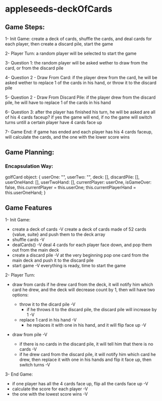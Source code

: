 # appleseeds-deckOfCards

## Game Steps:

1- Init Game:
create a deck of cards, shuffle the cards, and deal cards for each player, then create a discard pile, start the game

2- Player Turn:
a random player will be selected to start the game

3- Question 1:
the random player will be asked wether to draw from the card, or from the discard pile

4- Question 2 - Draw From Card:
if the player drew from the card, he will be asked wether to replace 1 of the cards in his hand, or throw it to the discard pile

5- Question 2 - Draw From Discard Pile:
if the player drew from the discard pile, he will have to replace 1 of the cards in his hand

6- Question 3:
after the player has finished his turn, he will be asked are all of his 4 cards faceup? if yes the game will end, if no the game will switch turns untill a certain player have 4 cards face up

7- Game End:
if game has ended and each player has his 4 cards faceup, will calculate the cards, and the one with the lower score wins

## Game Planning:

### Encapsulation Way:

golfCard object: {
userOne: "",
userTwo: "",
deck: [],
discardPile: [],
userOneHand: [],
userTwoHand: [],
currentPlayer: userOne,
isGameOver: false,
this.currentPlayer = this.userOne;
this.currentPlayerHand = this.userOneHand;
}

## Game Features

1- Init Game:

- create a deck of cards -V
  create a deck of cards made of 52 cards {value, suite} and push them to the deck array
- shuffle cards -V
- dealCards() -V
  deal 4 cards for each player face down, and pop them out from the main deck
- create a discard pile -V
  at the very beginning pop one card from the main deck and push it to the discard pile
- start game -V
  everything is ready, time to start the game

2- Player Turn:

- draw from cards
  if he drew card from the deck, it will notify him which card he drew, and the deck will decrease count by 1, then will have two options:
  - throw it to the dicard pile -V
    - if he throws it to the discard pile, the discard pile will increase by 1 -V
  - replace 1 card in his hand -V
    - he replaces it with one in his hand, and it will flip face up -V

- draw from pile -V
  - if there is no cards in the discard pile, it will tell him that there is no cards -V
  - if he drew card from the discard pile, it will notify him which card he drew, then replace it with one in his hands and flip it face up, then switch turns -V

3- End Game:

- if one player has all the 4 cards face up, flip all the cards face up -V
- calculate the score for each player -V
- the one with the lowest score wins -V